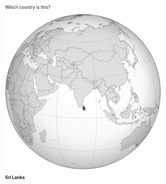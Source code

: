 Which country is this?

![Map of a country](images/Sri_Lanka_(orthographic_projection).svg)
<!--question-->
**Sri Lanka**